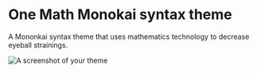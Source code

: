 # One Math Monokai syntax theme

A Mononkai syntax theme that uses mathematics technology to decrease eyeball strainings.

![A screenshot of your theme](https://f.cloud.github.com/assets/69169/2289498/4c3cb0ec-a009-11e3-8dbd-077ee11741e5.gif)
